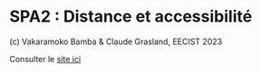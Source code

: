 # SPA2 : Distance et accessibilité
(c) Vakaramoko Bamba & Claude Grasland, EECIST 2023

Consulter le [site ici](https://ee-cist.github.io/SPA2-Distance/)

